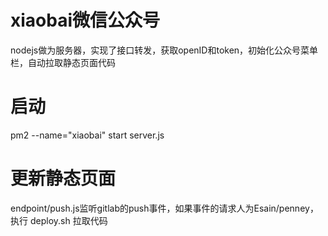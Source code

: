 # xiaobai微信公众号
nodejs做为服务器，实现了接口转发，获取openID和token，初始化公众号菜单栏，自动拉取静态页面代码

# 启动
pm2 --name="xiaobai" start server.js

# 更新静态页面
endpoint/push.js监听gitlab的push事件，如果事件的请求人为Esain/penney，执行 deploy.sh 拉取代码

